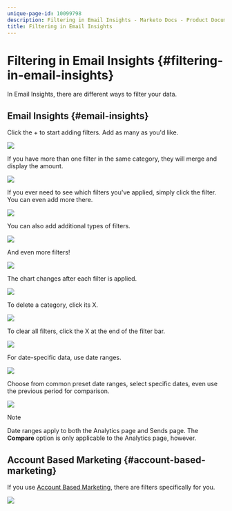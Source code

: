 ```yaml
---
unique-page-id: 10099798
description: Filtering in Email Insights - Marketo Docs - Product Documentation
title: Filtering in Email Insights
---
```


# Filtering in Email Insights {#filtering-in-email-insights}

In Email Insights, there are different ways to filter your data.

## Email Insights {#email-insights}

Click the + to start adding filters. Add as many as you'd like.

![](assets/one-2.png)

If you have more than one filter in the same category, they will merge and display the amount.

![](assets/state.png)

If you ever need to see which filters you've applied, simply click the filter. You can even add more there.

![](assets/states.png)

You can also add additional types of filters.

![](assets/os.png)

And even more filters!

![](assets/more-filters.png)

The chart changes after each filter is applied.

![](assets/filtered-chart.png)

To delete a category, click its X.

![](assets/filter1.png)

To clear all filters, click the X at the end of the filter bar.

![](assets/filter2.png)

For date-specific data, use date ranges.

![](assets/date-click.png)

Choose from common preset date ranges, select specific dates, even use the previous period for comparison.

![](assets/date-range.png)

>[!NOTE]
>
>Date ranges apply to both the Analytics page and Sends page. The **Compare** option is only applicable to the Analytics page, however.

## Account Based Marketing {#account-based-marketing}

If you use [Account Based Marketing](https://docs.marketo.com/display/DOCS/Account+Based+Marketing+Overview), there are filters specifically for you. 

![](assets/abm.png)

